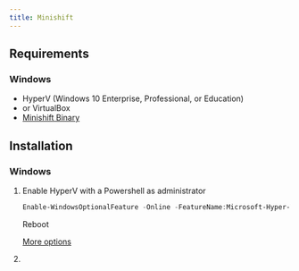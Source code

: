 ```yaml
---
title: Minishift
---
```


## Requirements

### Windows

- HyperV (Windows 10 Enterprise, Professional, or Education)
- or VirtualBox
- [Minishift Binary](https://github.com/minishift/minishift/releases)

## Installation

### Windows

1. Enable HyperV with a Powershell as administrator

    ```powershell
    Enable-WindowsOptionalFeature -Online -FeatureName:Microsoft-Hyper-V -All
    ```
    Reboot
    
    [More options](https://docs.microsoft.com/en-us/virtualization/hyper-v-on-windows/quick-start/enable-hyper-v)

1. 
